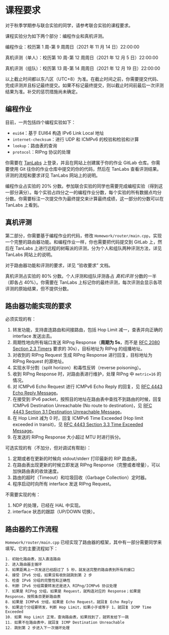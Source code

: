 # 课程要求

对于秋季学期参与联合实验的同学，请参考联合实验的课程要求。

课程实验分为如下两个部分：编程作业和真机评测。

编程作业：校历第 1 周-第 9 周周日（2021 年 11 月 14 日）22:00:00

真机评测（单人）：校历第 10 周-第 12 周周日（2021 年 12 月 5 日）22:00:00

真机评测（组队）：校历第 13 周-第 14 周周日（2021 年 12 月 19 日）22:00:00

以上截止时间都以东八区（UTC+8）为准。在截止时间之前，你需要提交代码、完成评测并且标记最终提交。如果不标记最终提交，则以截止时间前最后一次评测结果为准。补交的惩罚措施尚未确定。

## 编程作业

目前，一共包括四个编程实验如下：

- `eui64`：基于 EUI64 构造 IPv6 Link Local 地址
- `internet-checksum`：进行 UDP 和 ICMPv6 的校验和检验和计算
- `lookup`：路由表的查询
- `protocol`：RIPng 协议的处理

你需要在 [TanLabs](https://lab.cs.tsinghua.edu.cn/tan/) 上登录，并且在网站上创建属于你的作业 GitLab 仓库。你需要使用 Git 往你的作业仓库中提交的你的代码，然后在 TanLabs 查看评测结果。评测的流程和要求详见 TanLabs 网站上的说明。

编程作业占实验的 20% 分数。参加联合实验的同学也需要完成编程实验（得到这一部分满分）。每个实验占四分之一的编程作业分数，每个实验的所有数据点均分分数。你需要标注一次提交作为最终提交来计算最终成绩，这一部分的分数可以在 TanLabs 上看到。

## 真机评测

第二部分，你需要基于编程作业的代码，修改 `Homework/router/main.cpp`，实现一个完整的路由器功能。和编程作业一样，你也需要把代码提交到 GitLab 上，然后在 TanLabs 上进行远程的树莓派的评测，分为个人和组队两种评测方法，详见 TanLabs 网站上的说明。

对于路由器功能和评测的要求，详见 “验收要求” 文档。

真机评测占实验的 80% 分数。个人评测和组队评测各占 *真机评测* 分数的一半（即各占 40%）。你需要在 TanLabs 上标记你的最终评测，每次评测会显示各项评测的原始结果，但不提供分数。

## 路由器功能实现的要求

必须实现的有：

1. 转发功能，支持直连路由和间接路由，包括 Hop Limit 减一，查表并向正确的 interface 发送出去。
2. 周期性地向所有端口发送 RIPng Response（**周期为 5s**，而不是 [RFC 2080 Section 2.3 Timers](https://www.rfc-editor.org/rfc/rfc2080.html#section-2.3) 要求的 30s），目标地址为 RIPng 的组播地址。
3. 对收到的 RIPng Request 生成 RIPng Response 进行回复，目标地址为 RIPng Request 的源地址。
4. 实现水平分割（split horizon）和毒性反转（reverse poisoning）。
5. 收到 RIPng Response 时，对路由表进行维护，处理 RIPng 中 `metric=16` 的情况。
6. 对 ICMPv6 Echo Request 进行 ICMPv6 Echo Reply 的回复，见 [RFC 4443 Echo Reply Message](https://datatracker.ietf.org/doc/html/rfc4443#section-4.2)。
7. 在接受到 IPv6 packet，按照目的地址在路由表中查找不到路由的时候，回复 ICMPv6 Destination Unreachable (No route to destination)，见 [RFC 4443 Section 3.1 Destination Unreachable Message](https://datatracker.ietf.org/doc/html/rfc4443#section-3.1)。
8. 在 Hop Limit 减为 0 时，回复 ICMPv6 Time Exceeded (Hop limit exceeded in transit)，见 [RFC 4443 Section 3.3 Time Exceeded Message](https://datatracker.ietf.org/doc/html/rfc4443#section-3.3)。
9. 在发送的 RIPng Response 大小超过 MTU 时进行拆分。

可选实现的有（不加分，但对调试有帮助）：

1. 定期或者在更新的时候向 stdout/stderr 打印最新的 RIP 路由表。
2. 在路由表出现更新的时候立即发送 RIPng Response（完整或者增量），可以加快路由表的收敛速度。
3. 路由的超时（Timeout）和垃圾回收（Garbage Collection）定时器。
4. 程序启动时向所有 interface 发送 RIPng Request。

不需要实现的有：

1. NDP 的处理，已经在 HAL 中实现。
2. interface 状态的跟踪（UP/DOWN 切换）。

## 路由器的工作流程

`Homework/router/main.cpp` 已经实现了路由器的框架，其中有一部分需要同学来填写。它的主要流程如下：

	1. 初始化路由表，加入直连路由
	2. 进入路由器主循环
	3. 如果距离上一次发送已经超过了 5 秒，就发送完整的路由表到所有的接口
	4. 接受 IPv6 分组，如果没有收到就跳到第 2 步
	5. 检查 IPv6 分组的完整性和正确性
	6. 判断 IPv6 分组需要转发还是进入 RIPng/ICMPv6 协议处理
	7. 如果是 RIPng 分组，如果是 Request，就构造对应的 Response；如果是 Response，按照条目更新路由表
	8. 如果是 ICMPv6 分组，如果是 Echo Request，就回复 Echo Reply
	9. 如果这个分组要转发，判断 Hop Limit，如果小于或等于 1，就回复 ICMP Time Exceeded
	10. 如果 Hop Limit 正常，查询路由表，如果找到了，就转发给下一跳
	11. 如果不在路由表中，就回复 ICMP Destination Unreachable
	12. 跳到第 2 步进入下一次循环处理
